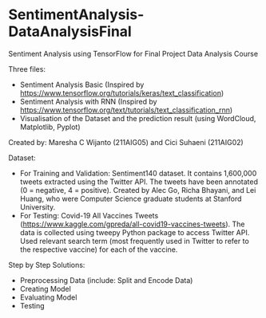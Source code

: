 # SentimentAnalysis-DataAnalysisFinal
Sentiment Analysis using TensorFlow for Final Project Data Analysis Course

Three files:
- Sentiment Analysis Basic (Inspired by https://www.tensorflow.org/tutorials/keras/text_classification)
- Sentiment Analysis with RNN (Inspired by https://www.tensorflow.org/text/tutorials/text_classification_rnn)
- Visualisation of the Dataset and the prediction result (using WordCloud, Matplotlib, Pyplot)

Created by: Maresha C Wijanto (211AIG05) and Cici Suhaeni (211AIG02)

Dataset:
- For Training and Validation: Sentiment140 dataset. It contains 1,600,000 tweets extracted using the Twitter API. The tweets have been annotated (0 = negative, 4 = positive). Created by Alec Go, Richa Bhayani, and Lei Huang, who were Computer Science graduate students at Stanford University.
- For Testing: Covid-19 All Vaccines Tweets (https://www.kaggle.com/gpreda/all-covid19-vaccines-tweets). The data is collected using tweepy Python package to access Twitter API. Used relevant search term (most frequently used in Twitter to refer to the respective vaccine) for each of the vaccine.

Step by Step Solutions:
- Preprocessing Data (include: Split and Encode Data)
- Creating Model
- Evaluating Model
- Testing
